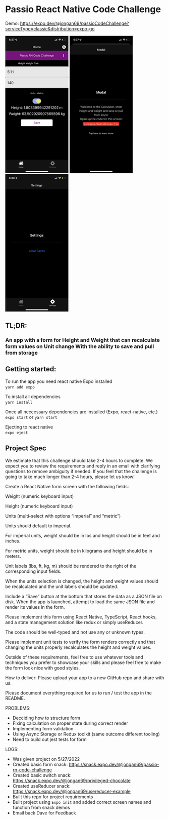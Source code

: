 # Passio React Native Code Challenge

Demo: https://expo.dev/@jongan69/passioCodeChallenge?serviceType=classic&distribution=expo-go

<p align="left">
  <img src="/assets/images/IMG_1825.PNG" width="200" title="Home Screen">
  <img src="/assets/images/IMG_1826.PNG" width="200" alt="Modal Screen">
   <img src="/assets/images/IMG_1827.PNG" width="200" alt="Settings Screen">
</p>


## TL;DR:

### An app with a form for Height and Weight that can recalculate form values on Unit change With the ability to save and pull from storage 

## Getting started:

To run the app you need react native Expo installed <br/>
`yarn add expo`

To install all dependencies <br/>
`yarn install`

Once all neccessary dependencies are installed (Expo, react-native, etc.) <br/>
`expo start` or  `yarn start`

Ejecting to react native <br/>
`expo eject`

## Project Spec

We estimate that this challenge should take 2-4 hours to complete. We expect you to review the requirements and reply in an email with clarifying questions to remove ambiguity if needed. If you feel that the challenge is going to take much longer than 2-4 hours, please let us know!

Create a React Native form screen with the following fields:

Weight (numeric keyboard input)

Height (numeric keyboard input)

Units (multi-select with options “imperial” and “metric”)

Units should default to imperial.

For imperial units, weight should be in lbs and height should be in feet and inches.

For metric units, weight should be in kilograms and height should be in meters.

Unit labels (lbs, ft, kg, m) should be rendered to the right of the corresponding input fields.

When the units selection is changed, the height and weight values should be recalculated and the unit labels should be updated.

Include a “Save” button at the bottom that stores the data as a JSON file on disk. When the app is launched, attempt to load the same JSON file and render its values in the form.

Please implement this form using React Native, TypeScript, React hooks, and a state management solution like redux or simply useReducer.

The code should be well-typed and not use any or unknown types.

Please implement unit tests to verify the form renders correctly and that changing the units properly recalculates the height and weight values.

Outside of these requirements, feel free to use whatever tools and techniques you prefer to showcase your skills and please feel free to make the form look nice with good styles.

How to deliver: Please upload your app to a new GitHub repo and share with us.

Please document everything required for us to run / test the app in the README.


PROBLEMS:<br/>
- Decciding how to structure form
- Fixing calculation on proper state during correct render
- Implementing form validation
- Using Async Storage or Redux toolkit (same outcome different tooling)
- Need to build out jest tests for form

LOGS:<br/>
- Was given project on 5/27/2022
- Created basic form snack: https://snack.expo.dev/@jongan69/passio-rn-code-challenge
- Created basic switch snack: https://snack.expo.dev/@jongan69/privileged-chocolate
- Created useReducer snack:  https://snack.expo.dev/@jongan69/usereducer-example
- Built this repo for project requirements
- Built project using `Expo init` and added correct screen names and function from snack demos
- Email back Dave for Feedback
